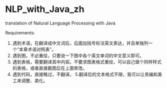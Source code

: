 # NLP_with_Java_zh
translation of Natural Language Processing with Java

Requirements:

1. 遇到术语，在翻译成中文词后，后面加括号标注英文表达，并且单独列一个“本章术语对照表”。
2. 遇到图，不必重绘，只要说一下图中各个英文单词的中文意义即可。
3. 遇到表格，需要翻译其中内容。不要求图表格式重绘，可以自己做个同样样式的表格，或者直接截图后在上面修改。
4. 遇到代码，直接略过，不翻译。
5.翻译后的文本格式不限，我可以让责编和美工来调整、美化。

